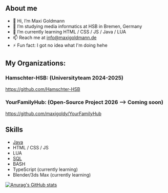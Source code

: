## About me
- 👋 Hi, I’m Maxi Goldmann
- 👀 I’m studying media informatics at HSB in Bremen, Germany
- 🌱 I’m currently learning HTML / CSS / JS / Java / LUA
- 📫 Reach me at info@maxigoldmann.de
- ⚡ Fun fact: I got no idea what I'm doing hehe

## My Organizations:
### Hamschter-HSB: (Universityteam 2024-2025)
https://github.com/Hamschter-HSB
### YourFamilyHub: (Open-Source Project 2026 --> Coming soon)
https://github.com/maxigoldy/YourFamilyHub

## Skills
- [Java](https://www.hackerrank.com/certificates/237645ddd367)
- HTML / CSS / JS
- LUA
- [SQL](https://www.hackerrank.com/certificates/66e67ecd431f)
- BASH
- TypeScript (currently learning)
- Blender/3ds Max (currently learning)

[![Anurag's GitHub stats](https://github-readme-stats.vercel.app/api?username=maxigoldy&show_icons=true&hide=stars)](https://github.com/anuraghazra/github-readme-stats)

<!---
maxigoldy/maxigoldy is a ✨ special ✨ repository because its `README.md` (this file) appears on your GitHub profile.
You can click the Preview link to take a look at your changes.
--->
